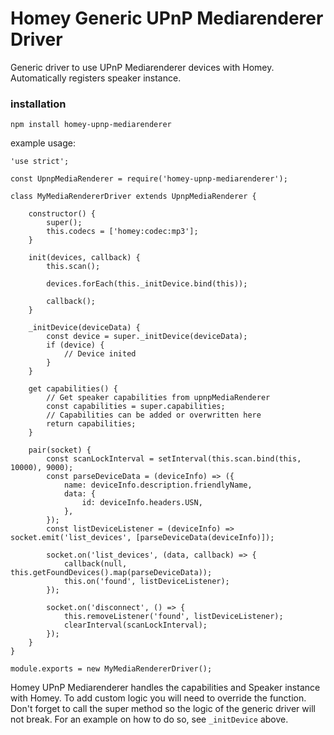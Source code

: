 # Homey Generic UPnP Mediarenderer Driver

Generic driver to use UPnP Mediarenderer devices with Homey. Automatically registers speaker instance.

### installation
`npm install homey-upnp-mediarenderer`

example usage: 
```
'use strict';

const UpnpMediaRenderer = require('homey-upnp-mediarenderer');

class MyMediaRendererDriver extends UpnpMediaRenderer {

	constructor() {
		super();
		this.codecs = ['homey:codec:mp3'];
	}

	init(devices, callback) {
		this.scan();

		devices.forEach(this._initDevice.bind(this));

		callback();
	}

	_initDevice(deviceData) {
		const device = super._initDevice(deviceData);
		if (device) {
			// Device inited
		}
	}

	get capabilities() {
		// Get speaker capabilities from upnpMediaRenderer
		const capabilities = super.capabilities;
		// Capabilities can be added or overwritten here
		return capabilities;
	}

	pair(socket) {
		const scanLockInterval = setInterval(this.scan.bind(this, 10000), 9000);
		const parseDeviceData = (deviceInfo) => ({
			name: deviceInfo.description.friendlyName,
			data: {
				id: deviceInfo.headers.USN,
			},
		});
		const listDeviceListener = (deviceInfo) => socket.emit('list_devices', [parseDeviceData(deviceInfo)]);

		socket.on('list_devices', (data, callback) => {
			callback(null, this.getFoundDevices().map(parseDeviceData));
			this.on('found', listDeviceListener);
		});

		socket.on('disconnect', () => {
			this.removeListener('found', listDeviceListener);
			clearInterval(scanLockInterval);
		});
	}
}

module.exports = new MyMediaRendererDriver();
```

Homey UPnP Mediarenderer handles the capabilities and Speaker instance with Homey. To add custom logic you will need to override the function. 
Don't forget to call the super method so the logic of the generic driver will not break. For an example on how to do so, see `_initDevice` above.